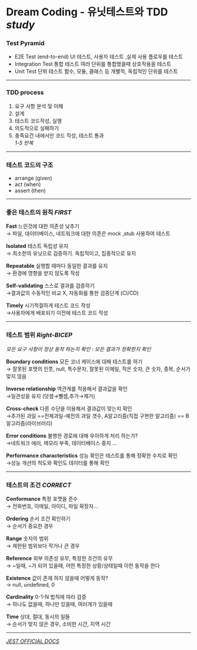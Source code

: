 
# Dream Coding - 유닛테스트와 TDD  *study*    

### Test Pyramid
- E2E Test (end-to-end)
UI 테스트, 사용자 테스트 ,실제 사용 플로우를 테스트
- Integration Test 통합 테스트
여러 단위를 통합했을때 상호작용을 테스트
- Unit Test 단위 테스트 
함수, 모듈, 클래스 등 개별적, 독립적인 단위를 테스트
---
### TDD process

1. 요구 사항 분석 및 이해
2. 설계 
3. 테스트 코드작성, 실행 
4. 의도적으로 실패하기
5. 충족요건 내에서만 코드 작성, 테스트 통과  
*1-5 반복*
----
### 테스트 코드의 구조
- arrange (given)
- act (when)
- assert (then)
---
### 좋은 테스트의 원칙 *FIRST*

**Fast** 느린것에 대한 의존성 낮추기   
→ 파일, 데이터베이스, 네트워크에 대한 의존은 mock ,stub 사용하여 테스트  

**Isolated** 테스트 독립성 유지   
→ 최소한의 유닛으로 검증하기. 독립적이고, 집중적으로 유지  

**Repeatable** 실행할 때마다 동일한 결과를 유지  
→ 환경에 영향을 받지 않도록 작성  

**Self-validating**  스스로 결과를 검증하기   
→결과값의 수동적인 비교 X, 자동화를 통한 검증단계 (CI/CD)  

**Timely** 시기적절하게 테스트 코드 작성  
→사용자에게 배포되기 이전에 테스트 코드 작성  

---
### 테스트 범위 *Right-BICEP*

*모든 요구 사항이 정상 동작 하는지 확인 : 모든 결과가 정확한지 확인*

**Boundary conditions**  모든 코너 케이스에 대해 테스트를 하기  
→ 잘못된 포맷의 인풋, null, 특수문자, 잘못된 이메일, 작은 숫자, 큰 숫자, 중복, 순서가 맞지 않음  

**Inverse relationship** 역관계를 적용해서 결과값을 확인  
→일관성을 유지 (덧셈→뺄셈,추가→제거)  

**Cross-check** 다른 수단을 이용해서 결과값이 맞는지 확인  
→추가된 과일 ==전체과일-예전의 과일 갯수, A알고리즘(직접 구현한 알고리즘) == B알고리즘(라이브러리)  

**Error conditions**  불행한 경로에 대해 우아하게 처리 하는가?  
→네트워크 에러, 메모리 부족, 데이터베이스 중지 ...  

**Performance characteristics**  성능 확인은 테스트를 통해 정확한 수치로 확인  
→성능 개선의 척도와 확인도 데이터를 통해 확인  

---
### 테스트의 조건 *CORRECT*

**Conformance** 특정 포맷을 준수  
→ 전화번호, 이메일, 아이디, 파일 확장자...  

**Ordering** 순서 조건 확인하기  
→ 순서가 중요한 경우   

**Range** 숫자의 범위  
→ 제한된 범위보다 작거나 큰 경우  

**Reference** 외부 의존성 유무, 특정한 조건의 유무  
→ ~일때, ~가 되어 있을때, 어떤 특정한 상황/상태일때 이런 동작을 한다  

**Existence** 값이 존재 하지 않을때 어떻게 동작?  
→ null, undefined, 0  

**Cardinality** 0-1-N 법칙에 따라 검증  
→ 하나도 없을때, 하나만 있을때, 여러개가 있을때  

**Time** 상대, 절대, 동시의 일들  
→ 순서가 맞지 않은 경우, 소비한 시간, 지역 시간  

---
[*JEST OFFICIAL DOCS*](https://jestjs.io/)  
